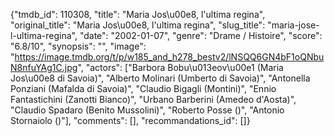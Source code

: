 {"tmdb_id": 110308, "title": "Maria Jos\u00e8, l'ultima regina", "original_title": "Maria Jos\u00e8, l'ultima regina", "slug_title": "maria-jose-l-ultima-regina", "date": "2002-01-07", "genre": "Drame / Histoire", "score": "6.8/10", "synopsis": "", "image": "https://image.tmdb.org/t/p/w185_and_h278_bestv2/lNSQQ6GN4bF1oQNbuN8nfuYAg1C.jpg", "actors": ["Barbora Bobu\u013eov\u00e1 (Maria Jos\u00e8 di Savoia)", "Alberto Molinari (Umberto di Savoia)", "Antonella Ponziani (Mafalda di Savoia)", "Claudio Bigagli (Montini)", "Ennio Fantastichini (Zanotti Bianco)", "Urbano Barberini (Amedeo d'Aosta)", "Claudio Spadaro (Benito Mussolini)", "Roberto Posse ()", "Antonio Stornaiolo ()"], "comments": [], "recommandations_id": []}